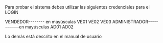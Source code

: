 Para probar el sistema debes utilizar las siguientes credenciales para el LOGIN

VENDEDOR-------- en mayúsculas
VE01
VE02
VE03
ADMINISTRADOR------------en mayúsculas
AD01
AD02

Lo demás está descrito en el manual de usuario

